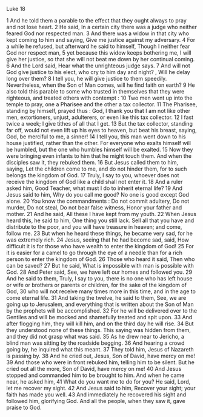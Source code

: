 Luke 18

1	And he told them a parable to the effect that they ought always to pray and not lose heart.
2	He said, In a certain city there was a judge who neither feared God nor respected man.
3	And there was a widow in that city who kept coming to him and saying, Give me justice against my adversary.
4	For a while he refused, but afterward he said to himself, Though I neither fear God nor respect man,
5	yet because this widow keeps bothering me, I will give her justice, so that she will not beat me down by her continual coming.
6	And the Lord said, Hear what the unrighteous judge says.
7	And will not God give justice to his elect, who cry to him day and night? , Will he delay long over them?
8	I tell you, he will give justice to them speedily. Nevertheless, when the Son of Man comes, will he find faith on earth?
9	He also told this parable to some who trusted in themselves that they were righteous, and treated others with contempt :
10	Two men went up into the temple to pray, one a Pharisee and the other a tax collector.
11	The Pharisee, standing by himself, prayed thus : God, I thank you that I am not like other men, extortioners, unjust, adulterers, or even like this tax collector.
12	I fast twice a week; I give tithes of all that I get.
13	But the tax collector, standing far off, would not even lift up his eyes to heaven, but beat his breast, saying, God, be merciful to me, a sinner!
14	I tell you, this man went down to his house justified, rather than the other. For everyone who exalts himself will be humbled, but the one who humbles himself will be exalted.
15	Now they were bringing even infants to him that he might touch them. And when the disciples saw it, they rebuked them.
16	But Jesus called them to him, saying, Let the children come to me, and do not hinder them, for to such belongs the kingdom of God.
17	Truly, I say to you, whoever does not receive the kingdom of God like a child shall not enter it.
18	And a ruler asked him, Good Teacher, what must I do to inherit eternal life?
19	And Jesus said to him, Why do you call me good? No one is good except God alone.
20	You know the commandments : Do not commit adultery, Do not murder, Do not steal, Do not bear false witness, Honor your father and mother.
21	And he said, All these I have kept from my youth.
22	When Jesus heard this, he said to him, One thing you still lack. Sell all that you have and distribute to the poor, and you will have treasure in heaven; and come, follow me.
23	But when he heard these things, he became very sad, for he was extremely rich.
24	Jesus, seeing that he had become sad, said, How difficult it is for those who have wealth to enter the kingdom of God!
25	For it is easier for a camel to go through the eye of a needle than for a rich person to enter the kingdom of God.
26	Those who heard it said, Then who can be saved?
27	But he said, What is impossible with man is possible with God.
28	And Peter said, See, we have left our homes and followed you.
29	And he said to them, Truly, I say to you, there is no one who has left house or wife or brothers or parents or children, for the sake of the kingdom of God,
30	who will not receive many times more in this time, and in the age to come eternal life.
31	And taking the twelve, he said to them, See, we are going up to Jerusalem, and everything that is written about the Son of Man by the prophets will be accomplished.
32	For he will be delivered over to the Gentiles and will be mocked and shamefully treated and spit upon.
33	And after flogging him, they will kill him, and on the third day he will rise.
34	But they understood none of these things. This saying was hidden from them, and they did not grasp what was said.
35	As he drew near to Jericho, a blind man was sitting by the roadside begging.
36	And hearing a crowd going by, he inquired what this meant.
37	They told him, Jesus of Nazareth is passing by.
38	And he cried out, Jesus, Son of David, have mercy on me!
39	And those who were in front rebuked him, telling him to be silent. But he cried out all the more, Son of David, have mercy on me!
40	And Jesus stopped and commanded him to be brought to him. And when he came near, he asked him,
41	What do you want me to do for you? He said, Lord, let me recover my sight.
42	And Jesus said to him, Recover your sight; your faith has made you well.
43	And immediately he recovered his sight and followed him, glorifying God. And all the people, when they saw it, gave praise to God.

